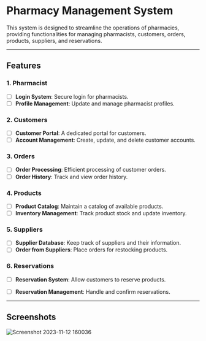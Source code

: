 # Pharmacy Management System

This system is designed to streamline the operations of pharmacies, providing functionalities for managing pharmacists, customers, orders, products, suppliers, and reservations.

________________________________________________________________________________________________________________________________________________________________________________



## Features

### 1. Pharmacist
- [ ] **Login System**: Secure login for pharmacists.
- [ ] **Profile Management**: Update and manage pharmacist profiles.

### 2. Customers
- [ ] **Customer Portal**: A dedicated portal for customers.
- [ ] **Account Management**: Create, update, and delete customer accounts.

### 3. Orders
- [ ] **Order Processing**: Efficient processing of customer orders.
- [ ] **Order History**: Track and view order history.

### 4. Products
- [ ] **Product Catalog**: Maintain a catalog of available products.
- [ ] **Inventory Management**: Track product stock and update inventory.

### 5. Suppliers
- [ ] **Supplier Database**: Keep track of suppliers and their information.
- [ ] **Order from Suppliers**: Place orders for restocking products.

### 6. Reservations
- [ ] **Reservation System**: Allow customers to reserve products.
- [ ] **Reservation Management**: Handle and confirm reservations.



________________________________________________________________________________________________________________________________________________________________________________





## Screenshots

![Screenshot 2023-11-12 160036](https://github.com/sara-salah1/Pharmacy-Management-System/assets/67710906/c0333dc9-2ac8-4f8f-8e52-884149b94d9e)


